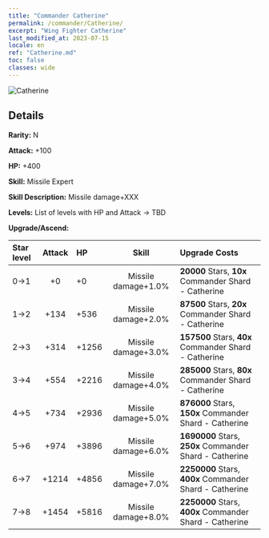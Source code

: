 ```yaml
---
title: "Commander Catherine"
permalink: /commander/Catherine/
excerpt: "Wing Fighter Catherine"
last_modified_at: 2023-07-15
locale: en
ref: "Catherine.md"
toc: false
classes: wide
---
```



 ![Catherine](/images/commander/actor_debris_1.png)

## Details

 **Rarity:** N 

 **Attack:** +100

 **HP:** +400

 **Skill:** Missile Expert

 **Skill Description:**  Missile damage+XXX

 **Levels:**  List of levels with HP and Attack -> TBD

 **Upgrade/Ascend:**  

  |  Star level | Attack | HP |  Skill | Upgrade Costs |
  |:------|:----:|:------|:-------:|:-------------------|
  | 0->1  | +0  | +0  | Missile damage+1.0%  | **20000** Stars, **10x** Commander Shard - Catherine |
  | 1->2  | +134  | +536  | Missile damage+2.0%  | **87500** Stars, **20x** Commander Shard - Catherine |
  | 2->3  | +314  | +1256  | Missile damage+3.0%  | **157500** Stars, **40x** Commander Shard - Catherine |
  | 3->4  | +554  | +2216  | Missile damage+4.0%  | **285000** Stars, **80x** Commander Shard - Catherine |
  | 4->5  | +734  | +2936  | Missile damage+5.0%  | **876000** Stars, **150x** Commander Shard - Catherine |
  | 5->6  | +974  | +3896  | Missile damage+6.0%  | **1690000** Stars, **250x** Commander Shard - Catherine |
  | 6->7  | +1214  | +4856  | Missile damage+7.0%  | **2250000** Stars, **400x** Commander Shard - Catherine |
  | 7->8  | +1454  | +5816  | Missile damage+8.0%  | **2250000** Stars, **400x** Commander Shard - Catherine |

